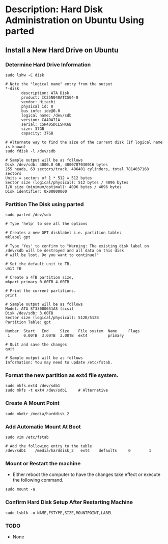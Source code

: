 # Description: Hard Disk Administration on Ubuntu Using parted

## Install a New Hard Drive on Ubuntu
### Determine Hard Drive Information

```shell
sudo lshw -C disk

# Note the "logical name" entry from the output
*-disk
       description: ATA Disk
       product: IC25N040ATCS04-0
       vendor: Hitachi
       physical id: 0
       bus info: ide@0.0
       logical name: /dev/sdb
       version: CA4OA71A
       serial: CSH405DCLSHK6B
       size: 37GB
       capacity: 37GB

# Alternate way to find the size of the current disk (If logical name is known)
sudo fdisk -l /dev/sdb

# Sample output will be as follows
Disk /dev/sdb: 4000.8 GB, 4000787030016 bytes
255 heads, 63 sectors/track, 486401 cylinders, total 7814037168 sectors
Units = sectors of 1 * 512 = 512 bytes
Sector size (logical/physical): 512 bytes / 4096 bytes
I/O size (minimum/optimal): 4096 bytes / 4096 bytes
Disk identifier: 0x00000000
```

### Partition The Disk using parted

```shell
sudo parted /dev/sdb

# Type 'help' to see all the options

# Creates a new GPT disklabel i.e. partition table:
mklabel gpt

# Type 'Yes' to confirm to "Warning: The existing disk label on /dev/sdb will be destroyed and all data on this disk  
# will be lost. Do you want to continue?"

# Set the default unit to TB.
unit TB

# Create a 4TB partition size, 
mkpart primary 0.00TB 4.00TB

# Print the current partitions.
print

# Sample output will be as follows
Model: ATA ST33000651AS (scsi)
Disk /dev/sdb: 3.00TB
Sector size (logical/physical): 512B/512B
Partition Table: gpt

Number  Start   End     Size    File system  Name     Flags
 1      0.00TB  3.00TB  3.00TB  ext4         primary

# Quit and save the changes
quit

# Sample output will be as follows
Information: You may need to update /etc/fstab.
```

### Format the new partition as ext4 file system.

```shell
sudo mkfs.ext4 /dev/sdb1
sudo mkfs -t ext4 /dev/sdb1     # Alternative
```

### Create A Mount Point
```shell
sudo mkdir /media/harddisk_2
```

### Add Automatic Mount At Boot
```shell
sudo vim /etc/fstab

# Add the following entry to the table 
/dev/sdb1    /media/harddisk_2   ext4    defaults     0        1
```

### Mount or Restart the machine
- Either reboot the computer to have the changes take effect or execute the following command.
```shell
sudo mount -a
```

### Confirm Hard Disk Setup After Restarting Machine
```shell
sudo lsblk -o NAME,FSTYPE,SIZE,MOUNTPOINT,LABEL
```

### TODO
* None
